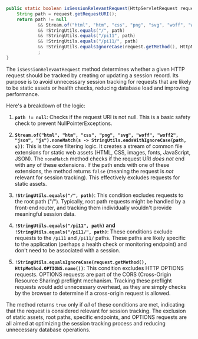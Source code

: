 ```java
public static boolean isSessionRelevantRequest(HttpServletRequest request) {
    String path = request.getRequestURI();
    return path != null
            && Stream.of("html", "htm", "css", "png", "svg", "woff", "woff2", "json", "js").noneMatch(s -> StringUtils.endsWithIgnoreCase(path, s))
            && !StringUtils.equals("/", path)
            && !StringUtils.equals("/pi11", path)
            && !StringUtils.equals("/pi11/", path)
            && !StringUtils.equalsIgnoreCase(request.getMethod(), HttpMethod.OPTIONS.name()) // ignore preflight requests
            ;
}
```

The `isSessionRelevantRequest` method determines whether a given HTTP request should be tracked by creating or updating a session record.  Its purpose is to avoid unnecessary session tracking for requests that are likely to be static assets or health checks, reducing database load and improving performance.

Here's a breakdown of the logic:

1.  **`path != null`**:  Checks if the request URI is not null. This is a basic safety check to prevent NullPointerExceptions.

2.  **`Stream.of("html", "htm", "css", "png", "svg", "woff", "woff2", "json", "js").noneMatch(s -> StringUtils.endsWithIgnoreCase(path, s))`**: This is the core filtering logic. It creates a stream of common file extensions for static web assets (HTML, CSS, images, fonts, JavaScript, JSON).  The `noneMatch` method checks if the request URI *does not* end with any of these extensions. If the path ends with one of these extensions, the method returns `false` (meaning the request is *not* relevant for session tracking).  This effectively excludes requests for static assets.

3.  **`!StringUtils.equals("/", path)`**:  This condition excludes requests to the root path ("/"). Typically, root path requests might be handled by a front-end router, and tracking them individually wouldn't provide meaningful session data.

4.  **`!StringUtils.equals("/pi11", path)` and `!StringUtils.equals("/pi11/", path)`**: These conditions exclude requests to the `/pi11` and `/pi11/` paths. These paths are likely specific to the application (perhaps a health check or monitoring endpoint) and don't need to be associated with a session.

5.  **`!StringUtils.equalsIgnoreCase(request.getMethod(), HttpMethod.OPTIONS.name())`**: This condition excludes HTTP OPTIONS requests. OPTIONS requests are part of the CORS (Cross-Origin Resource Sharing) preflight mechanism. Tracking these preflight requests would add unnecessary overhead, as they are simply checks by the browser to determine if a cross-origin request is allowed.

The method returns `true` only if *all* of these conditions are met, indicating that the request is considered relevant for session tracking. The exclusion of static assets, root paths, specific endpoints, and OPTIONS requests are all aimed at optimizing the session tracking process and reducing unnecessary database operations.